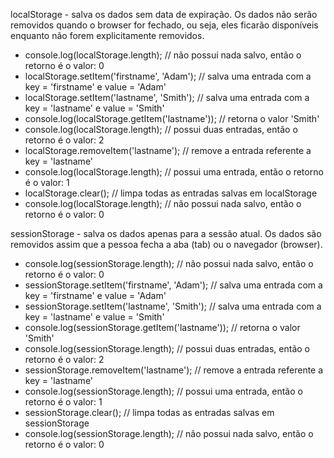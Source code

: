 localStorage - salva os dados sem data de expiração. Os dados não serão removidos quando o browser for fechado, ou seja, eles ficarão disponíveis enquanto não forem explicitamente removidos.

- console.log(localStorage.length); // não possui nada salvo, então o retorno é o valor: 0
- localStorage.setItem('firstname', 'Adam'); // salva uma entrada com a key = 'firstname' e value = 'Adam'
- localStorage.setItem('lastname', 'Smith'); // salva uma entrada com a key = 'lastname' e value = 'Smith'
- console.log(localStorage.getItem('lastname')); // retorna o valor 'Smith'
- console.log(localStorage.length); // possui duas entradas, então o retorno é o valor: 2
- localStorage.removeItem('lastname'); // remove a entrada referente a key = 'lastname'
- console.log(localStorage.length); // possui uma entrada, então o retorno é o valor: 1
- localStorage.clear(); // limpa todas as entradas salvas em localStorage
- console.log(localStorage.length); // não possui nada salvo, então o retorno é o valor: 0

sessionStorage - salva os dados apenas para a sessão atual. Os dados são removidos assim que a pessoa fecha a aba (tab) ou o navegador (browser).

- console.log(sessionStorage.length); // não possui nada salvo, então o retorno é o valor: 0
- sessionStorage.setItem('firstname', 'Adam'); // salva uma entrada com a key = 'firstname' e value = 'Adam'
- sessionStorage.setItem('lastname', 'Smith'); // salva uma entrada com a key = 'lastname' e value = 'Smith'
- console.log(sessionStorage.getItem('lastname')); // retorna o valor 'Smith'
- console.log(sessionStorage.length); // possui duas entradas, então o retorno é o valor: 2
- sessionStorage.removeItem('lastname'); // remove a entrada referente a key = 'lastname'
- console.log(sessionStorage.length); // possui uma entrada, então o retorno é o valor: 1
- sessionStorage.clear(); // limpa todas as entradas salvas em sessionStorage
- console.log(sessionStorage.length); // não possui nada salvo, então o retorno é o valor: 0